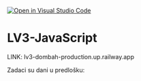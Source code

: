 [![Open in Visual Studio Code](https://classroom.github.com/assets/open-in-vscode-2e0aaae1b6195c2367325f4f02e2d04e9abb55f0b24a779b69b11b9e10269abc.svg)](https://classroom.github.com/online_ide?assignment_repo_id=19318533&assignment_repo_type=AssignmentRepo)
# LV3-JavaScript

LINK: lv3-dombah-production.up.railway.app

Zadaci su dani u predlošku:
